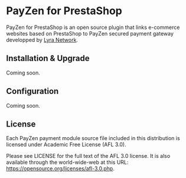 # PayZen for PrestaShop

PayZen for PrestaShop is an open source plugin that links e-commerce websites based on PrestaShop to PayZen secured payment gateway developped by [Lyra Network](https://www.lyra-network.com/).

## Installation & Upgrade

Coming soon.

## Configuration

Coming soon.

## License

Each PayZen payment module source file included in this distribution is licensed under Academic Free License (AFL 3.0).

Please see LICENSE for the full text of the AFL 3.0 license. It is also available through the world-wide-web at this URL: https://opensource.org/licenses/afl-3.0.php.
